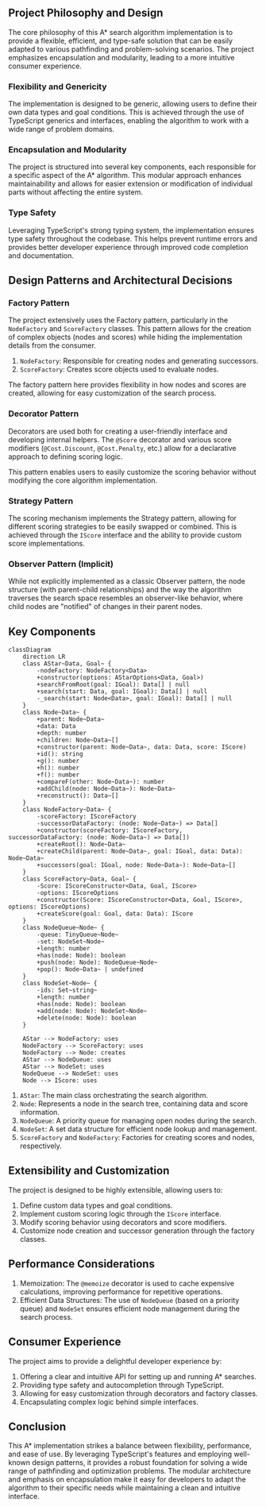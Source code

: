 ## Project Philosophy and Design

The core philosophy of this A* search algorithm implementation is to provide a flexible, efficient, and type-safe solution that can be easily adapted to various pathfinding and problem-solving scenarios. The project emphasizes encapsulation and modularity, leading to a more intuitive consumer experience.

### Flexibility and Genericity

The implementation is designed to be generic, allowing users to define their own data types and goal conditions. This is achieved through the use of TypeScript generics and interfaces, enabling the algorithm to work with a wide range of problem domains.

### Encapsulation and Modularity

The project is structured into several key components, each responsible for a specific aspect of the A* algorithm. This modular approach enhances maintainability and allows for easier extension or modification of individual parts without affecting the entire system.

### Type Safety

Leveraging TypeScript's strong typing system, the implementation ensures type safety throughout the codebase. This helps prevent runtime errors and provides better developer experience through improved code completion and documentation.

## Design Patterns and Architectural Decisions

### Factory Pattern

The project extensively uses the Factory pattern, particularly in the `NodeFactory` and `ScoreFactory` classes. This pattern allows for the creation of complex objects (nodes and scores) while hiding the implementation details from the consumer.

1. `NodeFactory`: Responsible for creating nodes and generating successors.
2. `ScoreFactory`: Creates score objects used to evaluate nodes.

The factory pattern here provides flexibility in how nodes and scores are created, allowing for easy customization of the search process.

### Decorator Pattern

Decorators are used both for creating a user-friendly interface and developing internal helpers. The `@Score` decorator and various score modifiers (`@Cost.Discount`, `@Cost.Penalty`, etc.) allow for a declarative approach to defining scoring logic.

This pattern enables users to easily customize the scoring behavior without modifying the core algorithm implementation.

### Strategy Pattern

The scoring mechanism implements the Strategy pattern, allowing for different scoring strategies to be easily swapped or combined. This is achieved through the `IScore` interface and the ability to provide custom score implementations.

### Observer Pattern (Implicit)

While not explicitly implemented as a classic Observer pattern, the node structure (with parent-child relationships) and the way the algorithm traverses the search space resembles an observer-like behavior, where child nodes are "notified" of changes in their parent nodes.

## Key Components
```mermaid
classDiagram 
    direction LR
    class AStar~Data, Goal~ {
        -nodeFactory: NodeFactory<Data>
        +constructor(options: AStarOptions<Data, Goal>)
        +searchFromRoot(goal: IGoal): Data[] | null
        +search(start: Data, goal: IGoal): Data[] | null
        -_search(start: Node<Data>, goal: IGoal): Data[] | null
    }
    class Node~Data~ {
        +parent: Node~Data~
        +data: Data
        +depth: number
        +children: Node~Data~[]
        +constructor(parent: Node~Data~, data: Data, score: IScore)
        +id(): string
        +g(): number
        +h(): number
        +f(): number
        +compareF(other: Node~Data~): number
        +addChild(node: Node~Data~): Node~Data~
        +reconstruct(): Data~[]
    }
    class NodeFactory~Data~ {
        -scoreFactory: IScoreFactory
        -successorDataFactory: (node: Node~Data~) => Data[]
        +constructor(scoreFactory: IScoreFactory, successorDataFactory: (node: Node~Data~) => Data[])
        +createRoot(): Node~Data~
        +createChild(parent: Node~Data~, goal: IGoal, data: Data): Node~Data~
        +successors(goal: IGoal, node: Node~Data~): Node~Data~[]
    }
    class ScoreFactory~Data, Goal~ {
        -Score: IScoreConstructor<Data, Goal, IScore>
        -options: IScoreOptions
        +constructor(Score: IScoreConstructor<Data, Goal, IScore>, options: IScoreOptions)
        +createScore(goal: Goal, data: Data): IScore
    }
    class NodeQueue~Node~ {
        -queue: TinyQueue~Node~
        -set: NodeSet~Node~
        +length: number
        +has(node: Node): boolean
        +push(node: Node): NodeQueue~Node~
        +pop(): Node~Data~ | undefined
    }
    class NodeSet~Node~ {
        -ids: Set~string~
        +length: number
        +has(node: Node): boolean
        +add(node: Node): NodeSet~Node~
        +delete(node: Node): boolean
    }

    AStar --> NodeFactory: uses
    NodeFactory --> ScoreFactory: uses
    NodeFactory --> Node: creates
    AStar --> NodeQueue: uses
    AStar --> NodeSet: uses
    NodeQueue --> NodeSet: uses
    Node --> IScore: uses
```

1. `AStar`: The main class orchestrating the search algorithm.
2. `Node`: Represents a node in the search tree, containing data and score information.
3. `NodeQueue`: A priority queue for managing open nodes during the search.
4. `NodeSet`: A set data structure for efficient node lookup and management.
5. `ScoreFactory` and `NodeFactory`: Factories for creating scores and nodes, respectively.

## Extensibility and Customization

The project is designed to be highly extensible, allowing users to:

1. Define custom data types and goal conditions.
2. Implement custom scoring logic through the `IScore` interface.
3. Modify scoring behavior using decorators and score modifiers.
4. Customize node creation and successor generation through the factory classes.

## Performance Considerations

1. Memoization: The `@memoize` decorator is used to cache expensive calculations, improving performance for repetitive operations.
2. Efficient Data Structures: The use of `NodeQueue` (based on a priority queue) and `NodeSet` ensures efficient node management during the search process.

## Consumer Experience

The project aims to provide a delightful developer experience by:

1. Offering a clear and intuitive API for setting up and running A* searches.
2. Providing type safety and autocompletion through TypeScript.
3. Allowing for easy customization through decorators and factory classes.
4. Encapsulating complex logic behind simple interfaces.

## Conclusion

This A* implementation strikes a balance between flexibility, performance, and ease of use. By leveraging TypeScript's features and employing well-known design patterns, it provides a robust foundation for solving a wide range of pathfinding and optimization problems. The modular architecture and emphasis on encapsulation make it easy for developers to adapt the algorithm to their specific needs while maintaining a clean and intuitive interface.
